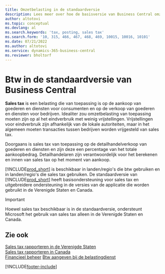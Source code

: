 ```yaml
---
title: Omzetbelasting in de standaardversie
description: Lees meer over hoe de basisversie van Business Central omzetbelasting ondersteunt en lees een beschrijving van het basisconcept.
author: altotovi
ms.topic: conceptual
ms.devlang: al
ms.search.keywords: 'tax, posting, sales tax'
ms.search.form: '10, 315, 466, 467, 468, 469, 10015, 10016, 10101'
ms.date: 07/21/2022
ms.author: altotovi
ms.service: dynamics-365-business-central
ms.reviewer: bholtorf
---
```


# Btw in de standaardversie van Business Central

**Sales tax** is een belasting die van toepassing is op de aankoop van goederen en diensten voor consumenten en op de verkoop van goederen en diensten voor bedrijven. Idealiter zou omzetbelasting van toepassing moeten zijn op al het eindverbruik met weinig vrijstellingen. Vrijstellingen voor eindverbruik zijn afhankelijk van de lokale autoriteiten, maar in het algemeen moeten transacties tussen bedrijven worden vrijgesteld van sales tax.  

Doorgaans is sales tax van toepassing op de detailhandelverkoop van goederen en diensten en zijn deze een percentage van het totale aankoopbedrag. Detailhandelaren zijn verantwoordelijk voor het berekenen en innen van sales tax op het moment van aankoop.  

[!INCLUDE[prod_short](includes/prod_short.md)] is beschikbaar in landen/regio's die btw gebruiken en in landen/regio's die sales tax gebruiken. De standaardversie van [!INCLUDE[prod_short](includes/prod_short.md)] heeft basisondersteuning voor sales tax en uitgebreidere ondersteuning in de versies van de applicatie die worden gebruikt in de Verenigde Staten en Canada.

> [!IMPORTANT]
> Hoewel sales tax beschikbaar is in de standaardversie, ondersteunt Microsoft het gebruik van sales tax alleen in de Verenigde Staten en Canada.

## Zie ook

[Sales tax rapporteren in de Verenigde Staten](localfunctionality/UnitedStates/us-sales-tax.md)  
[Sales tax rapporteren in Canada](localfunctionality/canada/ca-sales-tax.md)  
[Financieel beheer](finance.md)
[Btw aangeven bij de belastingdienst](finance-how-report-vat.md)

[!INCLUDE[footer-include](includes/footer-banner.md)]
